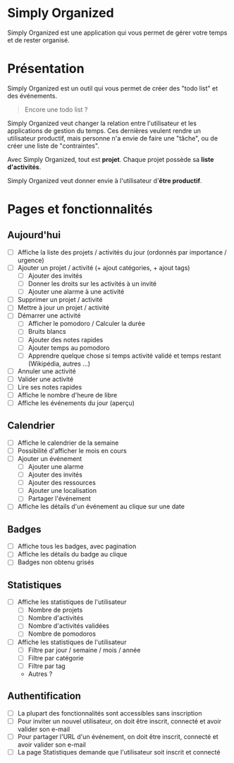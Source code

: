 # Simply Organized

Simply Organized est une application qui vous permet de gérer votre temps et de rester organisé.

# Présentation

Simply Organized est un outil qui vous permet de créer des "todo list" et des événements.

> Encore une todo list ?

Simply Organized veut changer la relation entre l'utilisateur et les applications de gestion du temps. Ces dernières veulent rendre un utilisateur productif, mais personne n'a envie de faire une "tâche", ou de créer une liste de "contraintes".

Avec Simply Organized, tout est **projet**. Chaque projet possède sa **liste d'activités**.

Simply Organized veut donner envie à l'utilisateur d'**être productif**.

# Pages et fonctionnalités

## Aujourd'hui

- [ ] Affiche la liste des projets / activités du jour (ordonnés par importance / urgence)
- [ ] Ajouter un projet / activité (+ ajout catégories, + ajout tags)
    - [ ] Ajouter des invités
    - [ ] Donner les droits sur les activités à un invité
    - [ ] Ajouter une alarme à une activité
- [ ] Supprimer un projet / activité
- [ ] Mettre à jour un projet / activité
- [ ] Démarrer une activité
    - [ ] Afficher le pomodoro / Calculer la durée
    - [ ] Bruits blancs
    - [ ] Ajouter des notes rapides
    - [ ] Ajouter temps au pomodoro
    - [ ] Apprendre quelque chose si temps activité validé et temps restant (Wikipédia, autres ...)
- [ ] Annuler une activité
- [ ] Valider une activité
- [ ] Lire ses notes rapides
- [ ] Affiche le nombre d'heure de libre
- [ ] Affiche les événements du jour (aperçu)

## Calendrier

- [ ] Affiche le calendrier de la semaine
- [ ] Possibilité d'afficher le mois en cours
- [ ] Ajouter un événement
    - [ ] Ajouter une alarme
    - [ ] Ajouter des invités
    - [ ] Ajouter des ressources
    - [ ] Ajouter une localisation
    - [ ] Partager l'événement
- [ ] Affiche les détails d'un événement au clique sur une date

## Badges

- [ ] Affiche tous les badges, avec pagination
- [ ] Affiche les détails du badge au clique
- [ ] Badges non obtenu grisés

## Statistiques

- [ ] Affiche les statistiques de l'utilisateur
    - [ ] Nombre de projets
    - [ ] Nombre d'activités
    - [ ] Nombre d'activités validées
    - [ ] Nombre de pomodoros
- [ ] Affiche les statistiques de l'utilisateur
    - [ ] Filtre par jour / semaine / mois / année
    - [ ] Filtre par catégorie
    - [ ] Filtre par tag
    - Autres ?

## Authentification

- [ ] La plupart des fonctionnalités sont accessibles sans inscription
- [ ] Pour inviter un nouvel utilisateur, on doit être inscrit, connecté et avoir valider son e-mail
- [ ] Pour partager l'URL d'un événement, on doit être inscrit, connecté et avoir valider son e-mail
- [ ] La page Statistiques demande que l'utilisateur soit inscrit et connecté
